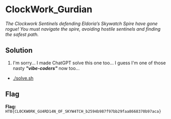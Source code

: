 # ClockWork_Gurdian
*The Clockwork Sentinels defending Eldoria’s Skywatch Spire have gone rogue! You must navigate the spire, avoiding hostile sentinels and finding the safest path.*

## Solution
1. I'm sorry... I made ChatGPT solve this one too... I guess I'm one of those nasty ***"vibe-coders"*** now too...
  - [./solve.sh](./solve.sh)


## Flag
**Flag:** `HTB{CL0CKW0RK_GU4RD14N_OF_SKYW4TCH_b2594b987f97bb29faa8668370b97aca}`
